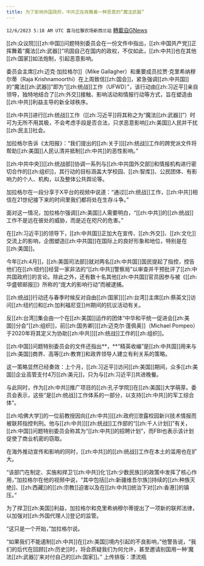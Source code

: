 ```yaml
---
title: 为了影响外国政府，中共正在挥舞着一种恶意的“魔法武器”
---
```

`12/6/2023 5:18 AM UTC 喜马拉雅农场新西兰站` [轉載自GNews](https://gnews.org/articles/2076487)

 [[zh:众议院]][[zh:中国]]问题特别委员会在一份文件中指出，[[zh:中国共产党]]正挥舞着“魔法[[zh:武器]]”巩固自己在国内的政权，不仅如此，[[zh:中共]]也在其他[[zh:国家]]如法炮制，引起恶意影响。

委员会主席[[zh:迈克·加拉格尔]]（Mike Gallagher）和重要成员拉贾·克里希纳穆尔蒂（Raja Krishnamoorthi）在上周致信[[zh:国会]]，紧急强调[[zh:中共国]]的“魔法[[zh:武器]]”即为“[[zh:统战]]工作（UFWD）”，该行动由[[zh:习近平]]亲自领导，独特地结合了[[zh:外交]]接触、影响活动和情报行动等方式，旨在塑造由[[zh:中共]]利益主导的新全球秩序。

[[zh:中共]]进行[[zh:统战]]工作（[[zh:习近平]]将其称之为“魔法[[zh:武器]]”）时可为无所不用其极，不会考虑手段是否合法，只求恶意影响[[zh:美国]]人民并干扰[[zh:民主]]社会。

加拉格尔告诉《太阳报》：“我们提出的[[zh:关于]][[zh:统战]]工作的跨党派文件将帮助[[zh:美国]]人民认清并抵制[[zh:中共]]的恶性影响。”

[[zh:中共中央]][[zh:统战部]]协调一系列与[[zh:中共国外交部]]和情报机构进行密切合作的[[zh:组织]]，其行动的目标涵盖大学校园、[[zh:智库]]、公民团体、有影响力的个人、机构，以及整体公共舆论等。

加拉格尔在一段分享于X平台的视频中说道：“通过[[zh:统战]]工作，[[zh:中共]]相信在21世纪接下来的时间里我们都将处在生存斗争。”

面对这一情况，加拉格尔强调[[zh:美国]]人需要明白，“[[zh:中共]]的[[zh:统战]]工作不是远在彼处的威胁，而是近在咫尺的危害。”

在[[zh:习近平]]的领导下，[[zh:中共国]]正加大在宣传、[[zh:外交]]、[[zh:文化]]交流上的影响，企图塑造[[zh:中共国]]在国际上的良好形象和地位，特别是在[[zh:美国]]。

今年[[zh:4月]]，[[zh:美国司法部]]就对两名[[zh:中共国]]国民提起了指控，控告他们在[[zh:纽约]]经营一家非法的“[[zh:中共]]警察局”以审查并干预批评了[[zh:中共国政府]]的言论。除此之外，还有数十名其他[[zh:中共国]]官员因参与被《[[zh:华盛顿邮报]]》所称的“庞大的影响行动”而被逮捕。

[[zh:统战]]行动还与春季时候反对自由[[zh:国家]][[zh:台湾]]主席[[zh:蔡英文]]访问[[zh:纽约]]和[[zh:加利福尼亚]]州期间的抗议活动有关。

反[[zh:台湾]]集会由一个在[[zh:美国]]运作的团体“中华和平统一促进会[[zh:美国]]分会”[[zh:组织]]，前[[zh:国务卿]][[zh:迈克尔·蓬佩奥]]（Michael Pompeo）于2020年将其定义为协助[[zh:中共]][[zh:统战]]工作的[[zh:组织]]。

[[zh:中国]]问题特别委员会的文件还指出**，**“精英收编”是[[zh:中共国]]用来与[[zh:美国]]商界、高等[[zh:教育]]和政界领导人建立有利关系的策略。

这一策略显然已经奏效：上个月，[[zh:习近平]]访问[[zh:美国]]期间，众多[[zh:美国]]企业高管支付4万[[zh:美元]]，只为与[[zh:习近平]]共进晚餐。

与此同时，作为[[zh:中共]]推广项目的[[zh:孔子学院]]在[[zh:美国]]大学萌芽。委员会表示，这些“是[[zh:统战]]工作体系的一部分，以支持[[zh:中共]]的军工综合体”。

[[zh:哈佛大学]]的一位前教授因向[[zh:中共]][[zh:政府]]泄露校园新兴技术情报而被联邦指控判刑。他与[[zh:中共]][[zh:统战]]工作部的“[[zh:千人计划]]”有关，[[zh:中国]]问题特别委员会称其为“[[zh:中共]]的招聘计划”，而FBI也表示该计划促使了商业机密的窃取。

在海外推动宣传和影响的同时，[[zh:中共]]的[[zh:统战]]工作在本土的滥用也在扩大。

“该部门在制定、实施和捍卫‘[[zh:中共]]化’[[zh:少数民族]]的政策中发挥了核心作用，”加拉格尔在他的视频中说，“其中包括[[zh:新疆维吾尔族]]持续的[[zh:种族灭绝]]、[[zh:西藏]]的[[zh:宗教]]迫害以及在[[zh:中共]]统治下对[[zh:香港]]的镇压。”

为了捍卫[[zh:美国]]利益，加拉格尔和克里希纳穆尔蒂提出了一项新的联邦法律，以加强对[[zh:外国代理人]]登记的监管。

“这只是一个开始，”加拉格尔说。

“如果我们不能遏制[[zh:中共]]在[[zh:美国]]境内引起的不良影响，”他警告说，“我们的后代在回顾[[zh:历史]]时，将会质疑我们为何允许，甚至邀请别国用一种‘魔法[[zh:武器]]’来对付自己的[[zh:国家]]。”
上传排版：漂流瓶
